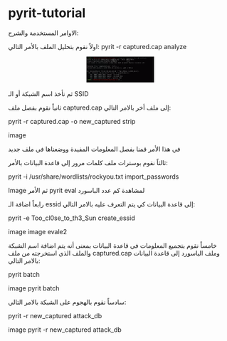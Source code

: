 # pyrit-tutorial

الاوامر المستخدمة والشرح:

اولاً نقوم بتحليل الملف بالأمر التالي:
pyrit -r captured.cap analyze

<p align="center">
  <img src="https://github.com/Hackers-0f-sYr/pyrit-tutorial/blob/master/image/pyrit%20-r%20captured.cap%20analyze.png" height="30%" width="30%">
</p>

ثم نأخذ اسم الشبكة أو الـ SSID 

ثانياً نقوم بفصل ملف captured.cap إلى ملف أخر بالامر التالي:

pyrit -r captured.cap -o new_captured strip

image

في هذا الأمر قمنا بفصل المعلومات المفيدة ووضعناها في ملف جديد 

ثالثاً نقوم بوسترات ملف كلمات مرور إلى قاعدة البيانات بالأمر:

pyrit -i /usr/share/wordlists/rockyou.txt import_passwords

Image
ثم الأمر 
pyrit eval 
لمشاهدة كم عدد الباسورد

رابعاً اضافة الـ essid إلى قاعدة البيانات كي يتم التعرف عليه بالامر التالي:

pyrit -e Too_cl0se_to_th3_Sun create_essid

image
image evale2

خامساً نقوم بتجميع المعلومات في قاعدة البيانات بمعنى أنه يتم اضافة اسم الشبكة والملف الذي استخرجته من ملف captured.cap وملف الباسورد إلى قاعدة البيانات بالامر التالي:

pyrit batch 

image pyrit batch

سادساً نقوم بالهجوم على الشبكة بالامر التالي:

pyrit -r new_captured attack_db

image pyrit -r new_captured attack_db
